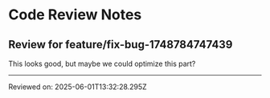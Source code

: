 # Code Review Notes

## Review for feature/fix-bug-1748784747439

This looks good, but maybe we could optimize this part?

---
Reviewed on: 2025-06-01T13:32:28.295Z